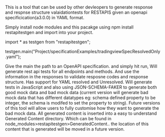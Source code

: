 This is a tool that can be used by other devleopers to generate response and respnse structure valaidationtests for RESTAPIS given an openapi specificication(a3.0.0) in YAML format. 

Simply install node modules and this pacakge using npm install restapitestgen
and import into your project.

import * as testgen from "restapitestgen";

testgen.main("Project/specificationExamples/tradingviewSpecResolvedOnly.yaml");



Give the main the path to an OpenAPI specification. and simply hit run, Will generate rest api tests for all endpoints and methods. And use the information in the responses to validate resposne codes and response structure. 
Has support for YAML resolved and Unresolved. Will generate tests in JavaScript and also using JSON-SCHEMA-FAKER to generate both good mock data and bad mock data
(current version will generate bad mock data that has different datatypes eg: schema defined property to be integer, the schema is modifed to set the property to string). Future versions of this tool will allow users to fully customise how they want to generate the bad mock data.
All generated content is inserted into a easy to understand Generated Content directory. Which can be found in node_modules>restapitestgen>GeneratedContent.. the location of this content that is generated will be moved in a future version.


